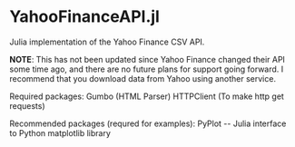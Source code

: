 # YahooFinanceAPI.jl
Julia implementation of the Yahoo Finance CSV API.

**NOTE**:
This has not been updated since Yahoo Finance changed their API some time ago,
and there are no future plans for support going forward. I recommend that you
download data from Yahoo using another service.


Required packages:
Gumbo (HTML Parser)
HTTPClient (To make http get requests)

Recommended packages (requred for examples):
PyPlot -- Julia interface to Python matplotlib library
